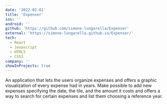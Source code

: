 ```yaml
---
date: '2022-02-01'
title: 'Expenser'
ios: ''
android: ''
github: 'https://github.com/simone-lungarella/Expenser'
external: 'https://simone-lungarella.github.io/Expenser/'
tech:
  - React
  - Javascript
  - HTML5
  - CSS3
company: ''
showInProjects: true
---
```


An application that lets the users organize expenses and offers a graphic visualization of every expense had in years.
Make possible to add new expenses specifying the date, the tile, and the amount it costs and offers a way to search for certain expenses and list them choosing a reference year.
